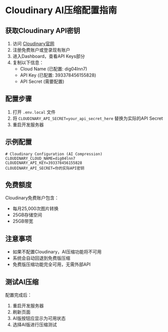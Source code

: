 # Cloudinary AI压缩配置指南

## 获取Cloudinary API密钥

1. 访问 [Cloudinary官网](https://cloudinary.com/)
2. 注册免费账户或登录现有账户
3. 进入Dashboard，查看API Keys部分
4. 复制以下信息：
   - Cloud Name (已配置: dig04lnn7)
   - API Key (已配置: 393378456155828)
   - API Secret (需要配置)

## 配置步骤

1. 打开 `.env.local` 文件
2. 将 `CLOUDINARY_API_SECRET=your_api_secret_here` 替换为实际的API Secret
3. 重启开发服务器

## 示例配置

```env
# Cloudinary Configuration (AI Compression)
CLOUDINARY_CLOUD_NAME=dig04lnn7
CLOUDINARY_API_KEY=393378456155828
CLOUDINARY_API_SECRET=你的实际API密钥
```

## 免费额度

Cloudinary免费账户包含：
- 每月25,000次图片转换
- 25GB存储空间
- 25GB带宽

## 注意事项

- 如果不配置Cloudinary，AI压缩功能将不可用
- 系统会自动回退到免费版压缩
- 免费版压缩功能完全可用，无需外部API

## 测试AI压缩

配置完成后：
1. 重启开发服务器
2. 刷新页面
3. AI版按钮应显示为可用状态
4. 选择AI版进行压缩测试
